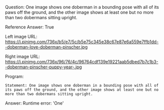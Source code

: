 Question: One image shows one doberman in a bounding pose with all of its paws off the ground, and the other image shows at least one but no more than two dobermans sitting upright.

Reference Answer: True

Left image URL: https://i.pinimg.com/736x/b5/e7/5c/b5e75c345e38c67e87e6a559e7ffb1dd--doberman-love-doberman-pinscher.jpg

Right image URL: https://i.pinimg.com/736x/96/76/4c/96764cdf139e19221aab5dbed7b7c1b3--doberman-pinscher-puppy-year-.jpg

Program:

```
Statement: One image shows one doberman in a bounding pose with all of its paws off the ground, and the other image shows at least one but no more than two dobermans sitting upright.
```
Answer: Runtime error: 'One'

